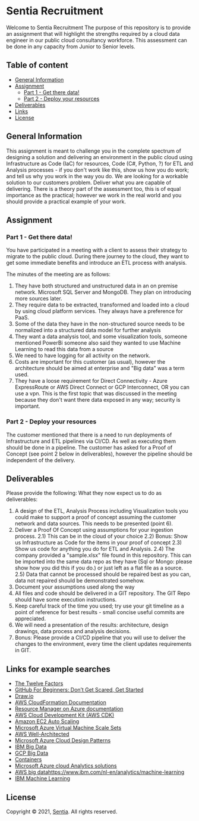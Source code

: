 # Sentia Recruitment
Welcome to Sentia Recruitment
The purpose of this repository is to provide an assignment that will highlight the strengths required by a cloud data engineer in our public cloud consultancy workforce. This assessment can be done in any capacity from Junior to Senior levels.
## Table of content
- [General Information](#general-information)
- [Assignment](#assignment)
    - [Part 1 - Get there data!](#part-1---Get-there-data!)
    - [Part 2 - Deploy your resources](#part-2---Deploy-your-resources)
- [Deliverables](#deliverables)
- [Links](#links)
- [License](#license)
## General Information
This assignment is meant to challenge you in the complete spectrum of designing a solution and delivering an environment in the public cloud using Infrastructure as Code (IaC) for resources, Code (C#, Python, ?) for ETL and Analysis processes - if you don't work like this, show us how you do work; and tell us why you work in the way you do.
We are looking for a workable solution to our customers problem. Deliver what you are capable of delivering. There is a theory part of the assessment too, this is of equal importance as the practical; however we work in the real world and you should provide a practical example of your work.

## Assignment
### Part 1 - Get there data!
You have participated in a meeting with a client to assess their strategy to migrate to the public cloud. During there journey to the cloud, they want to get some immediate benefits and introduce an ETL process with analysis.

The minutes of the meeting are as follows:

1) They have both structured and unstructured data in an on premise network. Microsoft SQL Server and MongoDB. They plan on introducing more sources later.
2) They require data to be extracted, transformed and loaded into a cloud by using cloud platform services. They always have a preference for PaaS.
3) Some of the data they have in the non-structured source needs to be normalized into a structured data model for further analysis
4) They want a data analysis tool, and some visualization tools, someone mentioned PowerBi someone also said they wanted to use Machine Learning to read this data from a source
5) We need to have logging for all activity on the network.
6) Costs are important for this customer (as usual), however the architecture should be aimed at enterprise and "Big data" was a term used.
7) They have a loose requirement for Direct Connectivity - Azure ExpressRoute or AWS Direct Connect or GCP Interconnect, OR you can use a vpn. This is the first topic that was discussed in the meeting because they don't want there data exposed in any way; security is important.

### Part 2 - Deploy your resources
The customer mentioned that there is a need to run deployments of Infrastructure and ETL pipelines via CI/CD. As well as executing them should be done in a pipeline.
The customer has asked for a Proof of Concept (see point 2 below in deliverables), however the pipeline should be independent of the delivery.

## Deliverables
Please provide the following:
What they now expect us to do as deliverables:
1) A design of the ETL, Analysis Process including Visualization tools you could make to support a proof of concept assuming the customer network and data sources. This needs to be presented (point 6).
2) Deliver a Proof Of Concept using assumptions for your ingestion process.
2.1) This can be in the cloud of your choice
2.2) Bonus: Show us Infrastructure as Code for the items in your proof of concept
2.3) Show us code for anything you do for ETL and Analysis.
2.4) The company provided a "sample.xlsx" file found in this repository. This can be imported into the same data repo as they have (Sql or Mongo: please show how you did this if you do.) or just left as a flat file as a source.
2.5) Data that cannot be processed should be repaired best as you can, data not repaired should be demonstrated somehow.
3) Document your assumptions used along the way
4) All files and code should be delivered in a GIT repository. The GIT Repo should have some execution instructions.
5) Keep careful track of the time you used; try use your git timeline as a point of reference for best results - small concise useful commits are appreciated.
6) We will need a presentation of the results: architecture, design drawings, data process and analysis decisions.
7) Bonus: Please provide a CI/CD pipeline that you will use to deliver the changes to the environment, every time the client updates requirements in GIT.

## Links for example searches
- [The Twelve Factors](https://12factor.net/)
- [GitHub For Beginners: Don’t Get Scared, Get Started](https://readwrite.com/2013/09/30/understanding-github-a-journey-for-beginners-part-1/)
- [Draw.io](https://www.draw.io/)
- [AWS CloudFormation Documentation](https://docs.aws.amazon.com/cloudformation/index.html)
- [Resource Manager on Azure documentation](https://docs.microsoft.com/en-us/azure/azure-resource-manager/)
- [AWS Cloud Development Kit (AWS CDK)](https://github.com/aws/aws-cdk)
- [Amazon EC2 Auto Scaling](https://aws.amazon.com/ec2/autoscaling/?sc_channel=ba&sc_campaign=autoscaling-ec2-button&sc_medium=button&sc_country=global&sc_geo=global&sc_outcome=aware)
- [Microsoft Azure Virtual Machine Scale Sets](https://docs.microsoft.com/en-us/azure/virtual-machine-scale-sets/overview?toc=%2Fazure%2Fvirtual-machines%2Flinux%2Ftoc.json)
- [AWS Well-Architected](https://aws.amazon.com/architecture/well-architected/)
- [Microsoft Azure Cloud Design Patterns](https://docs.microsoft.com/en-us/azure/architecture/patterns/)
- [IBM Big Data](https://www.ibm.com/nl-en/it-infrastructure/solutions/big-data)
- [GCP Big Data](https://cloud.google.com/what-is-big-data)
- [Containers](https://www.docker.com/resources/what-container)
- [Microsoft Azure cloud Analytics solutions](https://docs.microsoft.com/en-us/azure/architecture/solution-ideas/articles/advanced-analytics-on-big-data)
- [AWS big data](https://aws.amazon.com/big-data/datalakes-and-analytics/)https://www.ibm.com/nl-en/analytics/machine-learning
- [IBM Machine Learning](https://www.ibm.com/nl-en/analytics/machine-learning)

## License
Copyright © 2021, [Sentia](https://sentia.com). All rights reserved.
